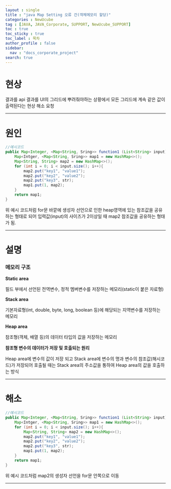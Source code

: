 ```yaml
---
layout : single
title : "java Map Setting 오류 건(객체메모리 할당)"
categories : NewUcube
tag : [JAVA, JAVA_Corporate, SUPPORT, NewUcube_SUPPORT]
toc : true
toc_sticky : true
toc_label : 목차
author_profile : false
sidebar:
  nav : "docs_corporate_project"
search: true
---
```

# 현상

결과를 api 결과를 UI의 그리드에 뿌려줘야하는 상황에서 모든 그리드에 계속 같은 값이 출력된다는 현상 해소 요청

---

# 원인

```java
//예시코드
public Map<Integer, <Map<String, Sring>> function1 (List<String> input){
    Map<Intger, <Map<String, Sring>> map1 = new HashMap<>();
    Map<String, String> map2 = new HashMap<>();
    for (int i = 0; i < input.size(); i++){
        map2.put("key1", "value1");
        map2.put("key2", "value2");
        map2.put("key3", str);
        map1.put(1, map2);
    }
    return map1;
}
```

 위 예시 코드처럼 for문 바깥에 생성자 선언으로 인한 heap영역에 있는 참조값을 공유하는 형태로 되어 입력값(input)의 사이즈가 2이상일 때 map2 참조값을 공유하는 형태가 됨.

---

# 설명

### 메모리 구조

**Static area**

필드 부에서 선언된 전역변수, 정적 멤버변수를 저장하는 메모리(static이 붙은 자료형)

**Stack area**

기본자료형(int, double, byte, long, boolean 등)에 해당되는 지역변수를 저장하는 메모리

**Heap area**

참조형(객체, 배열 등)의 데이터 타입의 값을 저장하는 메모리

**참조형 변수의 데이터가 저장 및 호출되는 원리**

Heap area에 변수의 값이 저장 되고 Stack area에 변수의 명과 변수의 참조값(해시코드)가 저장되어 호출될 때는 Stack area의 주소값을 통하여 Heap area의 값을 호출하는 방식

---

# 해소

```java
//예시코드
public Map<Integer, <Map<String, Sring>> function1 (List<String> input){
    Map<Intger, <Map<String, Sring>> map1 = new HashMap<>();
    for (int i = 0; i < input.size(); i++){
    	Map<String, String> map2 = new HashMap<>();
        map2.put("key1", "value1");
        map2.put("key2", "value2");
        map2.put("key3", str);
        map1.put(1, map2);
    }
    return map1;
}

```

위 예시 코드처럼 map2의 생성자 선언을 for문 안쪽으로 이동

---
